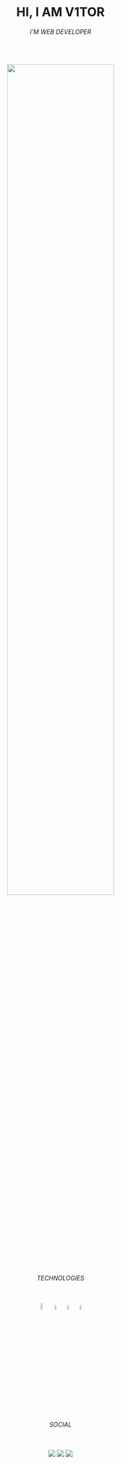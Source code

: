 <h1 align="center">HI, I AM V1TOR</h1>
<h6 align="center">I'M WEB DEVELOPER</h6>
</BR></BR>
<div align="center">
  <img width="70%"src="https://pa1.aminoapps.com/6352/d99071f792d67df51893558d6de091348c32d4ee_hq.gif" />
</div>
</BR></BR>
<h6 align="center">TECHNOLOGIES</h6>
</BR>
<div align="center">
  <img  width="6%" src="https://github-production-user-asset-6210df.s3.amazonaws.com/121408231/245302937-fece7db7-d1f8-42f8-af8f-04b7ece37647.png" />
  <img  width="5%" src="https://github-production-user-asset-6210df.s3.amazonaws.com/121408231/245301937-3b2b91a2-8683-4c91-a6ba-84705f2c9f09.png" />
  <img  width="5%" src="https://github-production-user-asset-6210df.s3.amazonaws.com/121408231/245302046-f55911ab-a27c-4c3d-b4af-2bcb4a563bae.png" />
  <img  width="5%" src="https://github-production-user-asset-6210df.s3.amazonaws.com/121408231/245303346-5bac4b69-c91e-4af5-a78e-15eef13a91ca.png" />
</div>
</BR>
<h6 align="center">SOCIAL</h6>
</BR>
<div align="center">  
  <a href="https://www.instagram.com/h4kv999/" target="_blank" ><img src="https://img.shields.io/badge/-Instagram-ffffff?style=for-the-badge&logo=Instagram&logoColor=101820"/></a>
  <a href="https://twitter.com/Hashiuw" target="_blank"><img src="https://img.shields.io/badge/-X-ffffff?style=for-the-badge&logo=X&logoColor=101820"/></a>
  <a href="https://www.linkedin.com/in/vitor-santos-5976a425a/" target="_blank"><img src="https://img.shields.io/badge/-Linkedin-ffffff?style=for-the-badge&logo=Linkedin&logoColor=101820"/></a>
</div>
